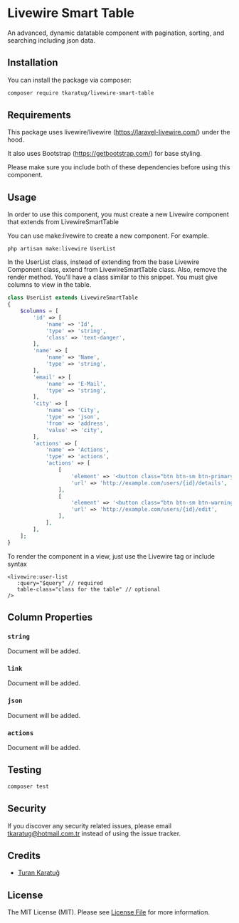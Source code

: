 # Livewire Smart Table
An advanced, dynamic datatable component with pagination, sorting, and searching including json data.

## Installation

You can install the package via composer:

```bash
composer require tkaratug/livewire-smart-table
```

## Requirements
This package uses livewire/livewire (https://laravel-livewire.com/) under the hood.

It also uses Bootstrap (https://getbootstrap.com/) for base styling.

Please make sure you include both of these dependencies before using this component.

## Usage
In order to use this component, you must create a new Livewire component that extends from LivewireSmartTable

You can use make:livewire to create a new component. For example.

```
php artisan make:livewire UserList
```

In the UserList class, instead of extending from the base Livewire Component class, extend from LivewireSmartTable class. Also, remove the render method. You'll have a class similar to this snippet. You must give columns to view in the table.

```php
class UserList extends LivewireSmartTable
{
    $columns = [
        'id' => [
            'name' => 'Id',
            'type' => 'string',
            'class' => 'text-danger',
        ],
        'name' => [
            'name' => 'Name',
            'type' => 'string',
        ],
        'email' => [
            'name' => 'E-Mail',
            'type' => 'string',
        ],
        'city' => [
            'name' => 'City',
            'type' => 'json',
            'from' => 'address',
            'value' => 'city',
        ],
        'actions' => [
            'name' => 'Actions',
            'type' => 'actions',
            'actions' => [
                [
                    'element' => '<button class="btn btn-sm btn-primary">View</button>',
                    'url' => 'http://example.com/users/{id}/details',
                ],
                [
                    'element' => '<button class="btn btn-sm btn-warning">Edit</button>',
                    'url' => 'http://example.com/users/{id}/edit',
                ],
            ],
        ],
    ];
}
```

To render the component in a view, just use the Livewire tag or include syntax

```blade
<livewire:user-list
   :query="$query" // required
   table-class="class for the table" // optional
/>
```

## Column Properties
### ```string```
Document will be added.
### ```link```
Document will be added.
### ```json```
Document will be added.
### ```actions```
Document will be added.

## Testing

```bash
composer test
```

## Security

If you discover any security related issues, please email tkaratug@hotmail.com.tr instead of using the issue tracker.

## Credits

- [Turan Karatuğ](https://github.com/tkaratug)

## License

The MIT License (MIT). Please see [License File](LICENSE.md) for more information.
